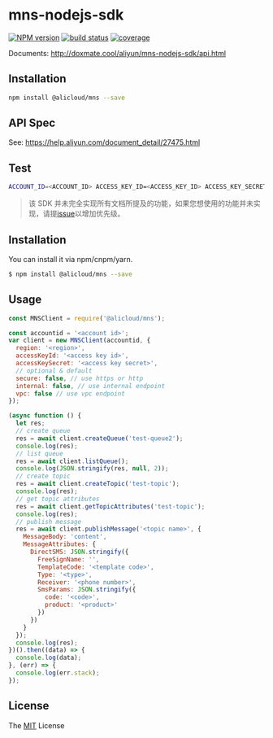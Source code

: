 # mns-nodejs-sdk

[![NPM version][npm-image]][npm-url]
[![build status][travis-image]][travis-url]
[![coverage][cov-image]][cov-url]

[npm-image]: https://img.shields.io/npm/v/@alicloud/mns.svg?style=flat-square
[npm-url]: https://npmjs.org/package/@alicloud/mns
[travis-image]: https://img.shields.io/travis/aliyun/mns-nodejs-sdk/master.svg?style=flat-square
[travis-url]: https://travis-ci.org/aliyun/mns-nodejs-sdk.svg?branch=master
[cov-image]: https://coveralls.io/repos/aliyun/mns-nodejs-sdk/badge.svg?branch=master&service=github
[cov-url]: https://coveralls.io/github/aliyun/mns-nodejs-sdk?branch=master

Documents: http://doxmate.cool/aliyun/mns-nodejs-sdk/api.html

## Installation

```bash
npm install @alicloud/mns --save
```

## API Spec

See: https://help.aliyun.com/document_detail/27475.html

## Test

```sh
ACCOUNT_ID=<ACCOUNT_ID> ACCESS_KEY_ID=<ACCESS_KEY_ID> ACCESS_KEY_SECRET=<ACCESS_KEY_SECRET> make test
```

> 该 SDK 并未完全实现所有文档所提及的功能，如果您想使用的功能并未实现，请提[issue](https://github.com/aliyun/aliyun-mns-nodejs-sdk/issues/new)以增加优先级。

## Installation

You can install it via npm/cnpm/yarn.

```sh
$ npm install @alicloud/mns --save
```

## Usage

```js
const MNSClient = require('@alicloud/mns');

const accountid = '<account id>';
var client = new MNSClient(accountid, {
  region: '<region>',
  accessKeyId: '<access key id>',
  accessKeySecret: '<access key secret>',
  // optional & default
  secure: false, // use https or http
  internal: false, // use internal endpoint
  vpc: false // use vpc endpoint
});

(async function () {
  let res;
  // create queue
  res = await client.createQueue('test-queue2');
  console.log(res);
  // list queue
  res = await client.listQueue();
  console.log(JSON.stringify(res, null, 2));
  // create topic
  res = await client.createTopic('test-topic');
  console.log(res);
  // get topic attributes
  res = await client.getTopicAttributes('test-topic');
  console.log(res);
  // publish message
  res = await client.publishMessage('<topic name>', {
    MessageBody: 'content',
    MessageAttributes: {
      DirectSMS: JSON.stringify({
        FreeSignName: '',
        TemplateCode: '<template code>',
        Type: '<type>',
        Receiver: '<phone number>',
        SmsParams: JSON.stringify({
          code: '<code>',
          product: '<product>'
        })
      })
    }
  });
  console.log(res);
})().then((data) => {
  console.log(data);
}, (err) => {
  console.log(err.stack);
});
```

## License

The [MIT](LICENSE) License
